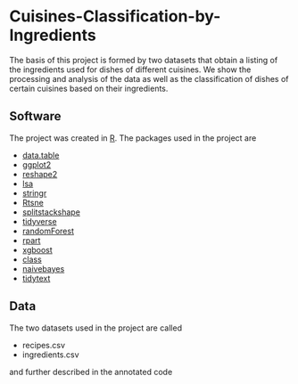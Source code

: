 # Cuisines-Classification-by-Ingredients
The basis of this project is formed by two datasets that obtain a listing of the ingredients used for dishes of different cuisines. We show the processing and analysis of the data as well as the classification of dishes of certain cuisines based on their ingredients.


## Software
The project was created in [R](https://www.r-project.org/). The packages used in the project are
- [data.table](https://github.com/Rdatatable/data.table)
- [ggplot2](https://github.com/tidyverse/ggplot2)
- [reshape2](https://cran.r-project.org/web/packages/reshape2/index.html)
- [lsa](https://cran.r-project.org/web/packages/lsa/index.html)
- [stringr](https://cran.r-project.org/web/packages/stringr/index.html)
- [Rtsne](https://cran.r-project.org/web/packages/Rtsne/index.html)
- [splitstackshape](https://github.com/mrdwab/splitstackshape)
- [tidyverse](https://github.com/tidyverse)
- [randomForest](https://cran.r-project.org/web/packages/randomForest/index.html)
- [rpart](https://github.com/bethatkinson/rpart)
- [xgboost](https://github.com/dmlc/xgboost)
- [class](https://cran.r-project.org/web/packages/class/index.html)
- [naivebayes](https://github.com/majkamichal/naivebayes)
- [tidytext](https://github.com/juliasilge/tidytext)

## Data
The two datasets used in the project are called
- recipes.csv
- ingredients.csv

and further described in the annotated code
